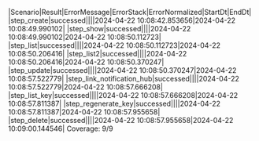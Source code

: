 |Scenario|Result|ErrorMessage|ErrorStack|ErrorNormalized|StartDt|EndDt|
|step_create|successed||||2024-04-22 10:08:42.853656|2024-04-22 10:08:49.990102|
|step_show|successed||||2024-04-22 10:08:49.990102|2024-04-22 10:08:50.112723|
|step_list|successed||||2024-04-22 10:08:50.112723|2024-04-22 10:08:50.206416|
|step_list2|successed||||2024-04-22 10:08:50.206416|2024-04-22 10:08:50.370247|
|step_update|successed||||2024-04-22 10:08:50.370247|2024-04-22 10:08:57.522779|
|step_link_notification_hub|successed||||2024-04-22 10:08:57.522779|2024-04-22 10:08:57.666208|
|step_list_key|successed||||2024-04-22 10:08:57.666208|2024-04-22 10:08:57.811387|
|step_regenerate_key|successed||||2024-04-22 10:08:57.811387|2024-04-22 10:08:57.955658|
|step_delete|successed||||2024-04-22 10:08:57.955658|2024-04-22 10:09:00.144546|
Coverage: 9/9
